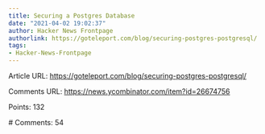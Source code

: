 ```yaml
---
title: Securing a Postgres Database
date: "2021-04-02 19:02:37"
author: Hacker News Frontpage
authorlink: https://goteleport.com/blog/securing-postgres-postgresql/
tags:
- Hacker-News-Frontpage
---
```


<p>Article URL: <a href="https://goteleport.com/blog/securing-postgres-postgresql/">https://goteleport.com/blog/securing-postgres-postgresql/</a></p>
<p>Comments URL: <a href="https://news.ycombinator.com/item?id=26674756">https://news.ycombinator.com/item?id=26674756</a></p>
<p>Points: 132</p>
<p># Comments: 54</p>
